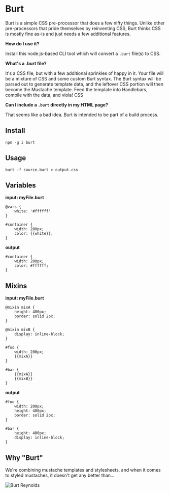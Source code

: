 Burt
========================

Burt is a simple CSS pre-processor that does a few nifty things.  Unlike other pre-processors that pride themselves by reinventing CSS, Burt thinks CSS is mostly fine as-is and just needs a few additional features.

**How do I use it?**

Install this node.js-based CLI tool which will convert a `.burt` file(s) to CSS.

**What's a .burt file?**

It's a CSS file, but with a few additional sprinkles of happy in it.  Your file will be a mixture of CSS and some custom Burt syntax.  The Burt syntax will be parsed out to generate template data, and the leftover CSS portion will then become the Mustache template.  Feed the template into Handlebars, compile with the data, and viola! CSS

**Can I include a `.burt` directly in my HTML page?**

That seems like a bad idea.  Burt is intended to be part of a build process.

Install
-------

    npm -g i burt

Usage
-----

    burt -f source.burt > output.css

Variables
---------
**input: myFile.burt**

    @vars {
        white: '#ffffff'
    }

    #container {
        width: 200px;
        color: {{white}};
    }

**output**

    #container {
        width: 200px;
        color: #ffffff;
    }

Mixins
------

**input: myFile.burt**

	@mixin mixA {
		height: 400px;
		border: solid 2px;
	}

	@mixin mixB {
		display: inline-block;
	}

	#foo {
		width: 200px;
		{{mixA}}
	}

	#bar {
		{{mixA}}
		{{mixB}}
	}

**output**

	#foo {
		width: 200px;
		height: 400px;
		border: solid 2px;
	}

	#bar {
		height: 400px;
		display: inline-block;
	}

Why "Burt"
-----

We're combining mustache templates and stylesheets, and when it comes to styled mustaches, it doesn't get any better than...

![Burt Reynolds](http://i.imgur.com/PevJB.jpg)